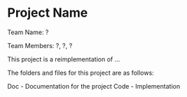 # Project Name

Team Name: ?

Team Members: ?, ?, ?


This project is a reimplementation of ...

The folders and files for this project are as follows:

Doc - Documentation for the project
Code - Implementation
